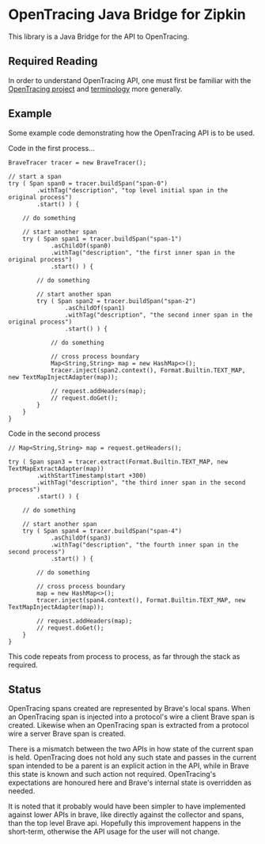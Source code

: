 # OpenTracing Java Bridge for Zipkin

This library is a Java Bridge for the API to OpenTracing.

## Required Reading

In order to understand OpenTracing API, one must first be familiar with the [OpenTracing project](http://opentracing.io) and [terminology](http://opentracing.io/spec/) more generally.

## Example

Some example code demonstrating how the OpenTracing API is to be used.

Code in the first process…

    BraveTracer tracer = new BraveTracer();

    // start a span
    try ( Span span0 = tracer.buildSpan("span-0")
            .withTag("description", "top level initial span in the original process")
            .start() ) {

        // do something

        // start another span
        try ( Span span1 = tracer.buildSpan("span-1")
                .asChildOf(span0)
                .withTag("description", "the first inner span in the original process")
                .start() ) {

            // do something

            // start another span
            try ( Span span2 = tracer.buildSpan("span-2")
                    .asChildOf(span1)
                    .withTag("description", "the second inner span in the original process")
                    .start() ) {

                // do something

                // cross process boundary
                Map<String,String> map = new HashMap<>();
                tracer.inject(span2.context(), Format.Builtin.TEXT_MAP, new TextMapInjectAdapter(map));

                // request.addHeaders(map);
                // request.doGet();
            }
        }
    }

Code in the second process

    // Map<String,String> map = request.getHeaders();

    try ( Span span3 = tracer.extract(Format.Builtin.TEXT_MAP, new TextMapExtractAdapter(map))
            .withStartTimestamp(start +300)
            .withTag("description", "the third inner span in the second process")
            .start() ) {

        // do something

        // start another span
        try ( Span span4 = tracer.buildSpan("span-4")
                .asChildOf(span3)
                .withTag("description", "the fourth inner span in the second process")
                .start() ) {

            // do something

            // cross process boundary
            map = new HashMap<>();
            tracer.inject(span4.context(), Format.Builtin.TEXT_MAP, new TextMapInjectAdapter(map));

            // request.addHeaders(map);
            // request.doGet();
        }
    }

This code repeats from process to process, as far through the stack as required.

## Status

OpenTracing spans created are represented by Brave's local spans. When an OpenTracing span is injected into a protocol's wire a client Brave span is created. Likewise when an OpenTracing span is extracted from a protocol wire a server Brave span is created.

There is a mismatch between the two APIs in how state of the current span is held. OpenTracing does not hold any such state and passes in the
 current span intended to be a parent is an explicit action in the API, while in Brave this state is known and such action not required. OpenTracing's
 expectations are honoured here and Brave's internal state is overridden as needed.

It is noted that it probably would have been simpler to have implemented against lower APIs in brave, like directly against the collector and spans,
 than the top level Brave api. Hopefully this improvement happens in the short-term, otherwise the API usage for the user will not change.
